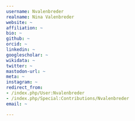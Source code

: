 ```yaml
---
username: Nvalenbreder
realname: Nina Valenbreder
website: ~
affiliation: ~
bio: ~
github: ~
orcid: ~
linkedin: ~
googlescholar: ~
wikidata: ~
twitter: ~
mastodon-url: ~
meta: ~
instagram: ~
redirect_from:
- /index.php/User:Nvalenbreder
- /index.php/Special:Contributions/Nvalenbreder
email: ~

---
```

